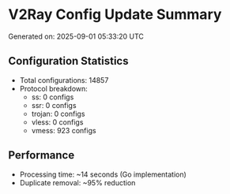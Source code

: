 # V2Ray Config Update Summary
Generated on: 2025-09-01 05:33:20 UTC

## Configuration Statistics
- Total configurations: 14857
- Protocol breakdown:
  - ss: 0 configs
  - ssr: 0 configs
  - trojan: 0 configs
  - vless: 0 configs
  - vmess: 923 configs

## Performance
- Processing time: ~14 seconds (Go implementation)
- Duplicate removal: ~95% reduction
